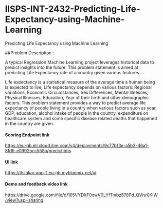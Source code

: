 # llSPS-INT-2432-Predicting-Life-Expectancy-using-Machine-Learning
Predicting Life Expectancy using Machine Learning

##Problem Description :

A typical Regression Machine Learning project leverages historical data to predict insights into the future. This problem statement is aimed at predicting Life Expectancy rate of a country given various features.

Life expectancy is a statistical measure of the average time a human being is expected to live, Life expectancy depends on various factors: Regional variations, Economic Circumstances, Sex Differences, Mental Illnesses, Physical Illnesses, Education, Year of their birth and other demographic factors. This problem statement provides a way to predict average life expectancy of people living in a country when various factors such as year, GDP, education, alcohol intake of people in the country, expenditure on healthcare system and some specific disease related deaths that happened in the country are given.

#### Scoring Endpoint link
https://eu-gb.ml.cloud.ibm.com/v4/deployments/9c77b13e-a5b3-46a1-8fd9-e0992bcc558a/predictions

#### UI link
https://thilakar-app-1.eu-gb.mybluemix.net/ui

#### Demo and feedback video link
https://drive.google.com/file/d/105VYDXF0owV0LYfTmbz678Pd_QWw0KIW/view?usp=sharing
